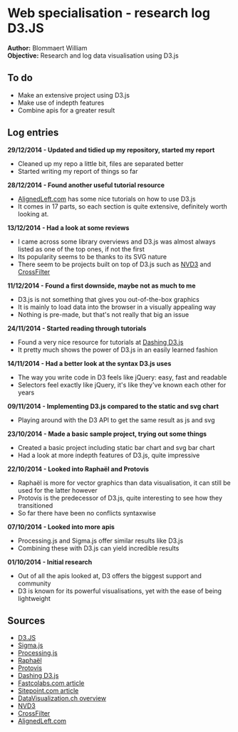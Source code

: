 # Web specialisation - research log D3.JS

**Author:** Blommaert William  
**Objective:** Research and log data visualisation using D3.js

## To do

- Make an extensive project using D3.js
- Make use of indepth features
- Combine apis for a greater result

## Log entries

**29/12/2014 - Updated and tidied up my repository, started my report**

- Cleaned up my repo a little bit, files are separated better
- Started writing my report of things so far

**28/12/2014 - Found another useful tutorial resource**

- [AlignedLeft.com](http://alignedleft.com/tutorials/d3) has some nice tutorials on how to use D3.js
- It comes in 17 parts, so each section is quite extensive, definitely worth looking at.

**13/12/2014 - Had a look at some reviews**

- I came across some library overviews and D3.js was almost always listed as one of the top ones, if not the first
- Its popularity seems to be thanks to its SVG nature
- There seem to be projects built on top of D3.js such as [NVD3](http://nvd3.org) and [CrossFilter](http://square.github.io/crossfilter/) 

**11/12/2014 - Found a first downside, maybe not as much to me**

- D3.js is not something that gives you out-of-the-box graphics
- It is mainly to load data into the browser in a visually appealing way
- Nothing is pre-made, but that's not really that big an issue

**24/11/2014 - Started reading through tutorials**

- Found a very nice resource for tutorials at [Dashing D3.js](https://www.dashingd3js.com/table-of-contents)
- It pretty much shows the power of D3.js in an easily learned fashion

**14/11/2014 - Had a better look at the syntax D3.js uses**

- The way you write code in D3 feels like jQuery: easy, fast and readable
- Selectors feel exactly like jQuery, it's like they've known each other for years

**09/11/2014 - Implementing D3.js compared to the static and svg chart**

- Playing around with the D3 API to get the same result as js and svg

**23/10/2014 - Made a basic sample project, trying out some things**

- Created a basic project including static bar chart and svg bar chart
- Had a look at more indepth features of D3.js, quite impressive

**22/10/2014 - Looked into Raphaël and Protovis**

- Raphaël is more for vector graphics than data visualisation, it can still be used for the latter however
- Protovis is the predecessor of D3.js, quite interesting to see how they transitioned
- So far there have been no conflicts syntaxwise

**07/10/2014 - Looked into more apis**

- Processing.js and Sigma.js offer similar results like D3.js
- Combining these with D3.js can yield incredible results

**01/10/2014 - Initial research**

- Out of all the apis looked at, D3 offers the biggest support and community
- D3 is known for its powerful visualisations, yet with the ease of being lightweight
 
## Sources

- [D3.JS](http://d3js.org)
- [Sigma.js](http://sigmajs.org)
- [Processing.js](http://processingjs.org)
- [Raphaël](http://raphaeljs.com/)
- [Protovis](http://mbostock.github.io/protovis)
- [Dashing D3.js](https://www.dashingd3js.com/table-of-contents)
- [Fastcolabs.com article](http://www.fastcolabs.com/3029760/the-five-best-libraries-for-building-data-vizualizations)
- [Sitepoint.com article](http://www.sitepoint.com/twelve-javascript-libraries-data-visualization/)
- [DataVisualization.ch overview](http://selection.datavisualization.ch/)
- [NVD3](http://nvd3.org)
- [CrossFilter](http://square.github.io/crossfilter/)
- [AlignedLeft.com](http://alignedleft.com/tutorials/d3)
